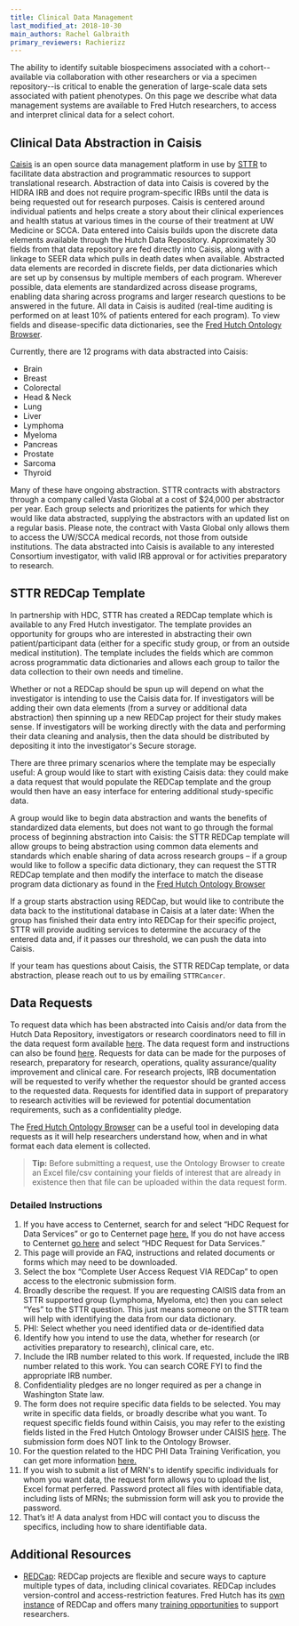 ```yaml
---
title: Clinical Data Management
last_modified_at: 2018-10-30
main_authors: Rachel Galbraith
primary_reviewers: Rachierizz
---
```

The ability to identify suitable biospecimens associated with a cohort--available via collaboration with other researchers or via a specimen repository--is critical to enable the generation of large-scale data sets associated with patient phenotypes.  On this page we describe what data management systems are available to Fred Hutch researchers, to access and interpret clinical data for a select cohort. 

## Clinical Data Abstraction in Caisis
[Caisis](http://www.caisis.org/) is an open source data management platform in use by [STTR](http://www.sttrcancer.org/) to facilitate data abstraction and programmatic resources to support translational research. Abstraction of data into Caisis is covered by the HIDRA IRB and does not require program-specific IRBs until the data is being requested out for research purposes. Caisis is centered around individual patients and helps create a story about their clinical experiences and health status at various times in the course of their treatment at UW Medicine or SCCA. Data entered into Caisis builds upon the discrete data elements available through the Hutch Data Repository. Approximately 30 fields from that data repository are fed directly into Caisis, along with a linkage to SEER data which pulls in death dates when available. Abstracted data elements are recorded in discrete fields, per data dictionaries which are set up by consensus by multiple members of each program. Wherever possible, data elements are standardized across disease programs, enabling data sharing across programs and larger research questions to be answered in the future. All data in Caisis is audited (real-time auditing is performed on at least 10% of patients entered for each program). To view fields and disease-specific data dictionaries, see the [Fred Hutch Ontology Browser](https://ontology.fredhutch.org).


Currently, there are 12 programs with data abstracted into Caisis:
- Brain
- Breast
- Colorectal
- Head & Neck
- Lung
- Liver
- Lymphoma
- Myeloma
- Pancreas
- Prostate
- Sarcoma
- Thyroid

Many of these have ongoing abstraction. STTR contracts with abstractors through a company called Vasta Global at a cost of $24,000 per abstractor per year. Each group selects and prioritizes the patients for which they would like data abstracted, supplying the abstractors with an updated list on a regular basis. Please note, the contract with Vasta Global only allows them to access the UW/SCCA medical records, not those from outside institutions. The data abstracted into Caisis is available to any interested Consortium investigator, with valid IRB approval or for activities preparatory to research.


## STTR REDCap Template
In partnership with HDC, STTR has created a REDCap template which is available to any Fred Hutch investigator. The template provides an opportunity for groups who are interested in abstracting their own patient/participant data (either for a specific study group, or from an outside medical institution). The template includes the fields which are common across programmatic data dictionaries and allows each group to tailor the data collection to their own needs and timeline.

Whether or not a REDCap should be spun up will depend on what the investigator is intending to use the Caisis data for. If investigators will be adding their own data elements (from a survey or additional data abstraction) then spinning up a new REDCap project for their study makes sense. If investigators will be working directly with the data and performing their data cleaning and analysis, then the data should be distributed by depositing it into the investigator's Secure storage. 

There are three primary scenarios where the template may be especially useful:
A group would like to start with existing Caisis data: they could make a data request that would populate the REDCap template and the group would then have an easy interface for entering additional study-specific data.

A group would like to begin data abstraction and wants the benefits of standardized data elements, but does not want to go through the formal process of beginning abstraction into Caisis: the STTR REDCap template will allow groups to being abstraction using common data elements and standards which enable sharing of data across research groups – if a group would like to follow a specific data dictionary, they can request the STTR REDCap template and then modify the interface to match the disease program data dictionary as found in the [Fred Hutch Ontology Browser](https://ontology.fredhutch.org)

If a group starts abstraction using REDCap, but would like to contribute the data back to the institutional database in Caisis at a later date: When the group has finished their data entry into REDCap for their specific project, STTR will provide auditing services to determine the accuracy of the entered data and, if it passes our threshold, we can push the data into Caisis.  

If your team has questions about Caisis, the STTR REDCap template, or data abstraction, please reach out to us by emailing `STTRCancer`.

## Data Requests
To request data which has been abstracted into Caisis and/or data from the Hutch Data Repository, investigators or research coordinators need to fill in the data request form available [here](https://cdsweb07.fhcrc.org/redcap/surveys/?s=WM3CAN33YY). The data request form and instructions can also be found [here](https://centernet.fredhutch.org/cn/f/hdc/lcex/clinical-app-request.html). Requests for data can be made for the purposes of research, preparatory for research, operations, quality assurance/quality improvement and clinical care. For research projects, IRB documentation will be requested to verify whether the requestor should be granted access to the requested data.  Requests for identified data in support of preparatory to research activities will be reviewed for potential documentation requirements, such as a confidentiality pledge.

The [Fred Hutch Ontology Browser](https://ontology.fredhutch.org) can be a useful tool in developing data requests as it will help researchers understand how, when and in what format each data element is collected. 
>**Tip:** Before submitting a request, use the Ontology Browser to create an Excel file/csv containing your fields of interest that are already in existence then that file can be uploaded within the data request form.

### Detailed Instructions

1.	If you have access to Centernet, search for and select “HDC Request for Data Services” or go to Centernet page [here.](https://centernet.fredhutch.org/cn/f/hdc/lcex/hdc-data-services.html) If you do not have access to Centernet [go here](https://centernet.fredhutch.org/cn/u/hdc.html) and select “HDC Request for Data Services.”
2.  This page will provide an FAQ, instructions and related documents or forms which may need to be downloaded. 
3.  Select the box “Complete User Access Request VIA REDCap” to open access to the electronic submission form.
4. 	Broadly describe the request. If you are requesting CAISIS data from an STTR supported group (Lymphoma, Myeloma, etc) then you can  select “Yes” to the STTR question. This just means someone on the STTR team will help with identifying the data from our data dictionary.
5.	PHI: Select whether you need identified data or de-identified data
6.	Identify how you intend to use the data, whether for research (or activities preparatory to research), clinical care, etc.
7.	Include the IRB number related to this work. If requested, include the IRB number related to this work. You can search CORE FYI to find the appropriate IRB number.
8.	Confidentiality pledges are no longer required as per a change in Washington State law.
9. The form does not require specific data fields to be selected. You may write in specific data fields, or broadly describe what you want. To request specific fields found within Caisis, you may refer to the existing fields listed in the Fred Hutch Ontology Browser under CAISIS [here](https://translationalgenomics.shinyapps.io/FHOntologyBrowser/). The submission form does NOT link to the Ontology Browser.
10. For the question related to the HDC PHI Data Training Verification, you can get more information [here.](https://centernet.fredhutch.org/cn/f/hdc/lcex/hdc-training.html)
11. If you wish to submit a list of MRN's to identify specific individuals for whom you want data, the request form allows you to upload the list, Excel format perferred.  Password protect all files with identifiable data, including lists of MRNs; the submission form will ask you to provide the password.
12. That’s it! A data analyst from HDC will contact you to discuss the specifics, including how to share identifiable data.



## Additional Resources
- [REDCap](https://projectredcap.org): REDCap projects are flexible and secure ways to capture multiple types of data, including clinical covariates. REDCap includes version-control and access-restriction features. Fred Hutch has its [own instance](http://research.fhcrc.org/cds/en/redcap.html) of REDCap and offers many [training opportunities](http://research.fhcrc.org/cds/en/redcap-training.html) to support researchers.
